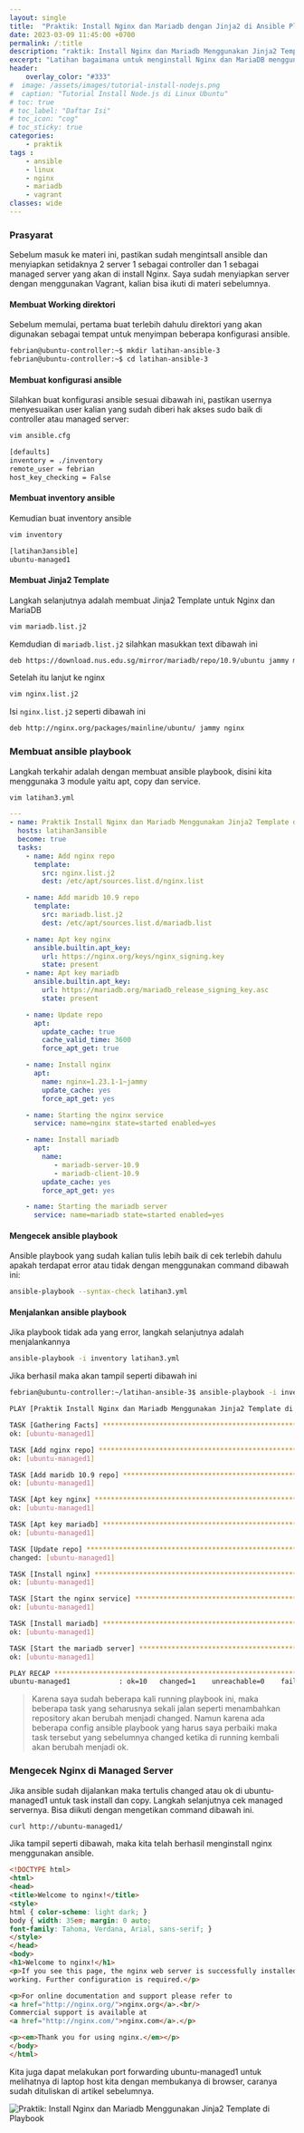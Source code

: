 ```yaml
---
layout: single
title:  "Praktik: Install Nginx dan Mariadb dengan Jinja2 di Ansible Playbook"
date: 2023-03-09 11:45:00 +0700
permalink: /:title
description: "raktik: Install Nginx dan Mariadb Menggunakan Jinja2 Template di Ansible Playbook"
excerpt: "Latihan bagaimana untuk menginstall Nginx dan MariaDB menggunakan Jinja2 di ansible playbook."
header:
    overlay_color: "#333"
#  image: /assets/images/tutorial-install-nodejs.png
#  caption: "Tutorial Install Node.js di Linux Ubuntu"
# toc: true
# toc_label: "Daftar Isi"
# toc_icon: "cog"
# toc_sticky: true
categories: 
    - praktik
tags : 
    - ansible
    - linux
    - nginx
    - mariadb
    - vagrant
classes: wide
---
```

### Prasyarat

Sebelum masuk ke materi ini, pastikan sudah mengintsall ansible dan menyiapkan setidaknya 2 server 1 sebagai controller dan 1 sebagai managed server yang akan di install Nginx. Saya sudah menyiapkan server dengan menggunakan Vagrant, kalian bisa ikuti di materi sebelumnya.

#### Membuat Working direktori

Sebelum memulai, pertama buat terlebih dahulu direktori yang akan digunakan sebagai tempat untuk menyimpan beberapa konfigurasi ansible.
```bash
febrian@ubuntu-controller:~$ mkdir latihan-ansible-3
febrian@ubuntu-controller:~$ cd latihan-ansible-3
```

#### Membuat konfigurasi ansible

Silahkan buat konfigurasi ansible sesuai dibawah ini, pastikan usernya menyesuaikan user kalian yang sudah diberi hak akses sudo baik di controller atau managed server:
```bash
vim ansible.cfg
```
```bash
[defaults]
inventory = ./inventory
remote_user = febrian
host_key_checking = False
```

#### Membuat inventory ansible

Kemudian buat inventory ansible
```bash
vim inventory
```
```bash
[latihan3ansible]
ubuntu-managed1
```
#### Membuat Jinja2 Template

Langkah selanjutnya adalah membuat Jinja2 Template untuk Nginx dan MariaDB
```bash
vim mariadb.list.j2
```
Kemdudian di `mariadb.list.j2` silahkan masukkan text dibawah ini
```bash
deb https://download.nus.edu.sg/mirror/mariadb/repo/10.9/ubuntu jammy main
```
Setelah itu lanjut ke nginx
```bash
vim nginx.list.j2
```
Isi `nginx.list.j2` seperti dibawah ini
```bash
deb http://nginx.org/packages/mainline/ubuntu/ jammy nginx
```

### Membuat ansible playbook

Langkah terkahir adalah dengan membuat ansible playbook, disini kita menggunaka 3 module yaitu apt, copy dan service.
```bash
vim latihan3.yml
```
```yml
---
- name: Praktik Install Nginx dan Mariadb Menggunakan Jinja2 Template di Playbook
  hosts: latihan3ansible
  become: true
  tasks:
    - name: Add nginx repo
      template:
        src: nginx.list.j2
        dest: /etc/apt/sources.list.d/nginx.list

    - name: Add maridb 10.9 repo
      template:
        src: mariadb.list.j2
        dest: /etc/apt/sources.list.d/mariadb.list

    - name: Apt key nginx
      ansible.builtin.apt_key:
        url: https://nginx.org/keys/nginx_signing.key
        state: present
    - name: Apt key mariadb
      ansible.builtin.apt_key:
        url: https://mariadb.org/mariadb_release_signing_key.asc
        state: present

    - name: Update repo
      apt:
        update_cache: true
        cache_valid_time: 3600
        force_apt_get: true

    - name: Install nginx
      apt:
        name: nginx=1.23.1-1~jammy
        update_cache: yes
        force_apt_get: yes

    - name: Starting the nginx service
      service: name=nginx state=started enabled=yes

    - name: Install mariadb
      apt:
        name:
           - mariadb-server-10.9
           - mariadb-client-10.9
        update_cache: yes
        force_apt_get: yes

    - name: Starting the mariadb server
      service: name=mariadb state=started enabled=yes
```

#### Mengecek ansible playbook

Ansible playbook yang sudah kalian tulis lebih baik di cek terlebih dahulu apakah terdapat error atau tidak dengan menggunakan command dibawah ini:
```bash
ansible-playbook --syntax-check latihan3.yml
```

#### Menjalankan ansible playbook

Jika playbook tidak ada yang error, langkah selanjutnya adalah menjalankannya
```bash
ansible-playbook -i inventory latihan3.yml
```

Jika berhasil maka akan tampil seperti dibawah ini
```bash
febrian@ubuntu-controller:~/latihan-ansible-3$ ansible-playbook -i inventory latihan3.yml

PLAY [Praktik Install Nginx dan Mariadb Menggunakan Jinja2 Template di Playbook] ***********************************

TASK [Gathering Facts] *********************************************************************************************
ok: [ubuntu-managed1]

TASK [Add nginx repo] **********************************************************************************************
ok: [ubuntu-managed1]

TASK [Add maridb 10.9 repo] ****************************************************************************************
ok: [ubuntu-managed1]

TASK [Apt key nginx] ***********************************************************************************************
ok: [ubuntu-managed1]

TASK [Apt key mariadb] *********************************************************************************************
ok: [ubuntu-managed1]

TASK [Update repo] *************************************************************************************************
changed: [ubuntu-managed1]

TASK [Install nginx] ***********************************************************************************************
ok: [ubuntu-managed1]

TASK [Start the nginx service] *************************************************************************************
ok: [ubuntu-managed1]

TASK [Install mariadb] *********************************************************************************************
ok: [ubuntu-managed1]

TASK [Start the mariadb server] ************************************************************************************
ok: [ubuntu-managed1]

PLAY RECAP *********************************************************************************************************
ubuntu-managed1            : ok=10   changed=1    unreachable=0    failed=0    skipped=0    rescued=0    ignored=0  

```

> Karena saya sudah beberapa kali running playbook ini, maka beberapa task yang seharusnya sekali jalan seperti menambahkan repository akan berubah menjadi changed. Namun karena ada beberapa config ansible playbook yang harus saya perbaiki maka task tersebut yang sebelumnya changed ketika di running kembali akan berubah menjadi ok.

### Mengecek Nginx di Managed Server

Jika ansible sudah dijalankan maka tertulis changed atau ok di ubuntu-managed1 untuk task install dan copy. Langkah selanjutnya cek managed servernya. Bisa diikuti dengan mengetikan command dibawah ini.
```bash
curl http://ubuntu-managed1/
```

Jika tampil seperti dibawah, maka kita telah berhasil menginstall nginx menggunakan ansible.
```html
<!DOCTYPE html>
<html>
<head>
<title>Welcome to nginx!</title>
<style>
html { color-scheme: light dark; }
body { width: 35em; margin: 0 auto;
font-family: Tahoma, Verdana, Arial, sans-serif; }
</style>
</head>
<body>
<h1>Welcome to nginx!</h1>
<p>If you see this page, the nginx web server is successfully installed and
working. Further configuration is required.</p>

<p>For online documentation and support please refer to
<a href="http://nginx.org/">nginx.org</a>.<br/>
Commercial support is available at
<a href="http://nginx.com/">nginx.com</a>.</p>

<p><em>Thank you for using nginx.</em></p>
</body>
</html>
```
Kita juga dapat melakukan port forwarding ubuntu-managed1 untuk melihatnya di laptop host kita dengan membukanya di browser, caranya sudah dituliskan di artikel sebelumnya.

<img src="{{ site.url }}{{ site.baseurl }}/assets/images/Nginx-MariaDB-Jinja2.png" alt="Praktik: Install Nginx dan Mariadb Menggunakan Jinja2 Template di Playbook">